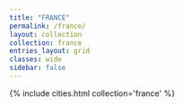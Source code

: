 ```yaml
---
title: "FRANCE"
permalink: /france/
layout: collection
collection: france
entries_layout: grid
classes: wide
sidebar: false
---
```


{% include cities.html collection='france' %}
